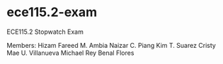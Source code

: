 # ece115.2-exam

ECE115.2 Stopwatch Exam

Members:
Hizam Fareed M. Ambia
Naizar C. Piang
Kim T. Suarez
Cristy Mae U. Villanueva
Michael Rey Benal Flores
